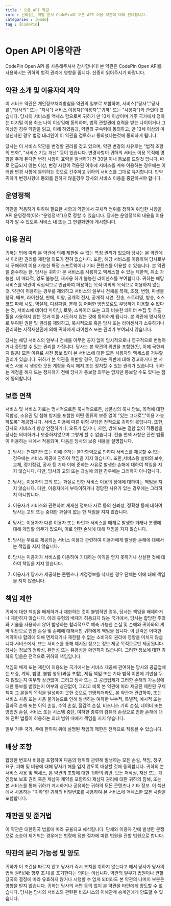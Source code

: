 ```yaml
---
title : 오픈 API 약관
info : 신뢰받는 개발 문서 CodePin의 오픈 API 이용 약관에 대해 안내합니다.
categories : [wade]
tag : [CodePin]
---
```


# Open API 이용약관
CodePin Open API 를 사용해주셔서 감사합니다!
본 약관은 CodePin Open API를 사용하시는 귀하의 법적 권리에 영향을 줍니다. 신중히 읽어주시기 바랍니다.


## 약관 소개 및 이용자의 계약
이 서비스 약관은 개인정보처리방침을 약관의 일부로 포함하며, 서비스("당사","당사를","당사의" 또는 "자사") 서비스 이용자("이용자","귀하" 또는 "사용자")와 관련이 있습니다.
당사의 서비스를 액세스 함으로써 귀하가 만 13세 이상이며 거주 국가에서 정하는 디지털 이용 최소 나이 이상임에 동의하며, 법적 관할권에 효력을 받는 나이이거나 그 이상인 경우 약관을 읽고, 이해 하였음과, 약관의 구속력에 동의하고, 만 13세 이상의 미성년자인 경우 법정 대리인이 이 약관을 검토하고 동의했다는것에 동의하게 됩니다.

당사는 이 서비스 약관을 변경할 권리를 갖고 있으며, 약관 변경의 사유로는 "법적 조항의 변화", "서비스 기능 개선" 등이 있습니다. 변경사항이 귀하의 서비스 이용 목적에 영향을 주게 된다면 변경 사항이 효력을 발생하기 전 30일 이내 통보를 드릴것 입니다. 따로 언급되지 않는 이상, 변경 사항이 적용된 이후에 서비스를 계속 이용하는 경우에는 이러한 변경 사항에 동의하는 것으로 간주하고 귀하의 서비스를 그대로 유지합니다. 만약 귀하가 변경사항에 동의를 원하지 않을경우 당사의 서비스 이용을 중단하셔야 합니다.

## 운영정책
약관을 적용하기 위하여 필요한 사항과 약관에서 구체적 범위를 정하여 위임한 사항을 API 운영정책(이하 “운영정책”)으로 정할 수 있습니다. 당사는 운영정책의 내용을 이용자가 알 수 있도록 서비스 내 또는 그 연결화면에 게시합니다.

## 이용 권리
귀하는 법에 따라 본 약관에 의해 제한될 수 없는 특정 권리가 있으며 당사는 본 약관에서 이러한 권리를 제한할 의도가 전혀 없습니다. 또한, 해당 서비스를 이용하여 당사로부터 구매하여 이용 가능한 특정 소프트웨어나 기타 콘텐츠를 이용할 수 있습니다. 본 약관을 준수하는 한, 당사는 귀하가 본 서비스를 사용하고 액세스할 수 있는 제한적, 취소 가능한, 비 배타적, 양도 불능한, 재사용 허가 불능한 라이센스를 부여합니다. 귀하는 해당 서비스를 약관이 직접적으로 언급하여 허용하는 목적 이외의 목적으로 이용하지 않는 것, 약관이 허용하는 경우를 제외하고 서비스의 일부나 전체를 복제, 조정, 변형, 파생물 창작, 배포, 라이선싱, 판매, 이양, 공개적 전시, 공개적 시연, 전송, 스트리밍, 방송, 소스 코드 파해 시도, 역설계, 디컴파일, 분해 등 어떠한 방법으로도 부당하게 이용할 수 없다는 것, 서비스에 데이터 마이닝, 로봇, 스파이더 또는 그와 비슷한 데이터 수집 및 추출 툴을 사용하지 않는 것과 이를 시도하지 않는 것에 동의하게 됩니다. 본 약관에 명시적으로 부여된 권한 및 권리를 제외하고, 묵시적으로 혹은 당사 또는 라이센서가 소유하거나 관리하는 지적재산권에 의해 귀하에게 라이센스 또는 권리가 부여되지 않습니다.

당사는 해당 서비스의 일부나 전체를 아무런 공지 없이 임시적으로나 영구적으로 변형하거나 중단할 수 있는 권리를 가집니다. 당사는 본 약관의 위반을 포함한(단, 이에 국한되지 않음) 모든 이유로 사전 통보 없이 본 서비스에 대한 모든 사용자의 액세스를 거부할 권리가 있습니다. 귀하가 본 약관을 위반할 경우, 당사는 위반에 대해 경고하거나 본 서비스 사용 시 생성한 모든 계정을 즉시 해지 또는 정지할 수 있는 권리가 있습니다. 귀하는 계정을 해지 또는 정지하기 전에 당사가 통보할 의무는 없지만 통보할 수도 있다는 점에 동의합니다.

## 보증 면책
서비스 및 서비스 자료는 명시적으로든 묵시적으로든, 상품성의 묵시 담보, 목적에 대한 적합성, 소유권 및 침해 방지를 포함한 어떤 종류의 보증 없이 "있는 그대로","이용 가능하도록" 제공합니다. 서비스 이용에 따른 위험 부담은 전적으로 귀하의 몫입니다. 또한, 당사의 서비스가 항상 안전하거나, 오류가 없거나, 지연, 방해 또는 결함 없이 작동함을 당사는 의미하거나 보증하지않으며 그렇게 할 수 없습니다. 전술 면책 사항은 관련 법률이 허용하는 내에서 적용되며, 다음은 당사의 보증 내용을 설명합니다.

1. 당사는 천재지변 또는 이에 준하는 불가항력으로 인하여 서비스를 제공할 수 없는 경우에는 서비스 제공에 관하여 책임을 지지 않습니다. 또한,서비스용 설비의 보수, 교체, 정기점검, 공사 등 기타 이에 준하는 사유로 발생한 손해에 대하여 책임을 지지 않습니다. 다만, 당사의 고의 또는 과실에 의한 경우에는 그러하지 아니합니다.

2. 당사는 이용자의 고의 또는 과실로 인한 서비스 이용의 장애에 대하여는 책임을 지지 않습니다. 다만, 이용자에게 부득이하거나 정당한 사유가 있는 경우에는 그러하지 아니합니다.

3. 이용자가 서비스와 관련하여 게재한 정보나 자료 등의 신뢰성, 정확성 등에 대하여 당사는 고의 또는 중대한 과실이 없는 한 책임을 지지 않습니다.

4. 당사는 이용자가 다른 이용자 또는 타인과 서비스를 매개로 발생한 거래나 분쟁에 대해 개입할 의무가 없으며, 이로 인한 손해에 대해 책임을 지지 않습니다.

5. 당사는 무료로 제공되는 서비스 이용과 관련하여 이용자에게 발생한 손해에 대해서는 책임을 지지 않습니다.

6. 당사는 이용자가 서비스를 이용하여 기대하는 이익을 얻지 못하거나 상실한 것에 대하여 책임을 지지 않습니다.

7. 이용자가 당사가 제공하는 콘텐츠나 계정정보를 삭제한 경우 단체는 이에 대해 책임을 지지 않습니다.

## 책임 제한
귀하에 대한 책임을 배제하거나 제한하는 것이 불법적인 경우, 당사는 책임을 배제하거나 제한하지 않습니다. 아래 유형의 배제가 허용되지 않는 국가에서, 당사는 합당한 주의와 기술을 사용하지 않아 발생하는 합리적으로 예측 가능한 손실 및 손해와 귀하와의 계약 위반으로 인한 손실 및 손해에 대해서만 귀하에게 책임을 집니다. 이 단락은 어떠한 계약이나 합의에 의해 면제되거나 제한될 수 없는 소비자의 권리에 영향을 미치지 않습니다.서비스에서, 또는 서비스를 통해 제시된 정보는 정보 제공 목적으로만 제공됩니다. 당사는 정보의 정확성, 완전성 또는 유용성을 확인하지 않습니다. 그러한 정보에 대한 귀하의 믿음은 전적으로 귀하의 책임입니다.

책임의 배제 또는 제한이 허용되는 국가에서는 서비스 제공에 관여하는 당사의 공급업체는 보증, 계약, 법령, 불법 행위(과실 포함), 제품 책임 또는 기타 법적 이론에 기반을 두지 않았는지 여부와 상관없이, 그리고 당사 또는 그 공급업체가 그러한 손해의 가능성에 대한 통보를 받았는지 여부와 상관없이, 그리고 비록 본 약관에 따라 제공된 제한된 구제책이 그 본질의 목적을 달성하지 못한 것으로 판명되더라도, 본 약관과 관련하여, 또는 서비스 사용 또는 사용 불가능으로 인해 발생하는 여하한 부수적, 특별적, 예시적 또는 결과적 손해 또는 이익 손실, 수익 손실, 절감액 손실, 비즈니스 기회 손실, 데이터 또는 영업권 손실, 서비스 또는 시스템 중단, 여하한 종류의 컴퓨터 손상으로 인한 손해에 대해 관련 법률이 허용하는 최대 범위 내에서 책임을 지지 않습니다.

일부 거주 국가, 주에 한하여 위에 설명된 책임의 제한은 전적으로 적용될 수 있습니다.

## 배상 조항
합당한 변호사 비용을 포함하여 다음의 행위와 관련해 발생하는 모든 손실, 책임, 청구, 요구, 피해 및 비용에 대해 당사가 해를 입지 않도록 배상할 것에 동의합니다. 귀하의 본 서비스 사용 및 액세스, 본 약관의 조항에 대한 귀하의 위반, 모든 저작권, 재산 또는 개인정보 보호 권리 혹은 제삼자 계약을 포함하되 제삼자 권리에 대한 귀하의 침해, 또는 본 서비스를 통해 귀하가 게시하거나 공유하는 귀하의 모든 콘텐츠나 기타 정보. 이 섹션에서 사용하는 "귀하"란 귀하의 비밀번호를 사용하여 본 서비스에 액세스한 모든 사람을 포함합니다.

## 재판권 및 준거법
이 약관은 대한민국 법률에 따라 규율되고 해석됩니다. 단체와 이용자 간에 발생한 분쟁으로 소송이 제기되는 경우에는 법령에 정한 절차에 따른 법원을 관할 법원으로 합니다.

## 약관의 분리 가능성 및 양도
귀하가 이 조건을 따르지 않고 당사가 즉시 조치를 취하지 않는다고 해서 당사가 당사의 법적 권리(예: 향후 조치)를 포기한다는 의미는 아닙니다. 약관의 일부가 법원이나 관할 당국의 결정에 따라 유효하지 않거나 시행할 수 없게 되더라도 본 약관의 나머지 부분은 영향을 받지 않습니다. 귀하는 당사의 서면 동의 없이 본 약관을 타인에게 양도할 수 없습니다. 당사는 당사의 서비스와 관련된 비즈니스의 이해관계 승계인에게 양도할 수 있습니다.
